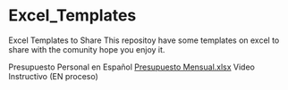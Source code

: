 # Excel_Templates
Excel Templates to Share
This repositoy have some templates on excel to share with the comunity hope you enjoy it.

Presupuesto Personal en Español
[Presupuesto Mensual.xlsx](https://github.com/srzorrilla/Excel_Templates/files/7295058/Presupuesto.Mensual.xlsx)
Video Instructivo
(EN proceso)
